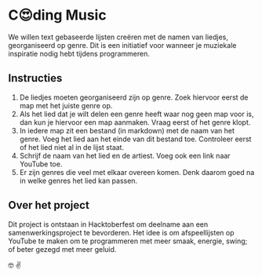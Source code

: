 # C:heart_eyes:ding Music

We willen text gebaseerde lijsten creëren met de namen van liedjes, georganiseerd op genre. Dit is een initiatief voor wanneer je muziekale inspiratie nodig hebt tijdens programmeren.

## Instructies

1. De liedjes moeten georganiseerd zijn op genre. Zoek hiervoor eerst de map met het juiste genre op.
2. Als het lied dat je wilt delen een genre heeft waar nog geen map voor is, dan kun je hiervoor een map aanmaken. Vraag eerst of het genre klopt.
3. In iedere map zit een bestand (in markdown) met de naam van het genre. Voeg het lied aan het einde van dit bestand toe. Controleer eerst of het lied niet al in de lijst staat.
4. Schrijf de naam van het lied en de artiest. Voeg ook een link naar YouTube toe.
5. Er zijn genres die veel met elkaar overeen komen. Denk daarom goed na in welke genres het lied kan passen.

## Over het project

Dit project is ontstaan in Hacktoberfest om deelname aan een samenwerkingsproject te bevorderen. Het idee is om afspeellijsten op YouTube te maken om te programmeren met meer smaak, energie, swing; of beter gezegd met meer geluid.

:nerd_face: :v:
